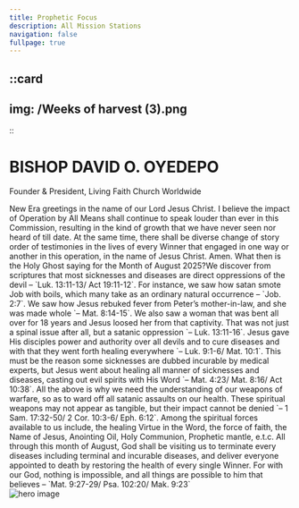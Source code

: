 ```yaml
---
title: Prophetic Focus
description: All Mission Stations
navigation: false
fullpage: true
---
```


::card
---
img: /Weeks of harvest (3).png
---
::

<span class="bg-white dark:bg-gray-900">
  <div class="grid max-w-screen-xl px-4 pt-20 pb-8 mx-auto lg:gap-8 xl:gap-0 lg:py-16 lg:grid-cols-12 lg:pt-28">
    <div class="mr-auto place-self-center lg:col-span-7">
      <h1
        class="max-w-2xl mb-4 text-4xl font-extrabold leading-none tracking-tight md:text-5xl xl:text-6xl dark:text-white">
        BISHOP DAVID O. OYEDEPO
      </h1>

  <p class="max-w-2xl mb-6 font-light text-gray-500 lg:mb-8 md:text-lg lg:text-xl dark:text-gray-400">
        Founder & President, Living Faith Church Worldwide
      </p>

  <div class="max-w-2xl mb-6 font-normal text-gray-700 lg:mb-8 md:text-base lg:text-lg dark:text-gray-300">
        New Era greetings in the name of our Lord Jesus Christ.
        I believe the impact of Operation by All Means shall continue to speak louder than ever in this Commission, resulting in the kind of growth that we have never seen nor heard of till date. At the same time, there shall be diverse change of story order of testimonies in the lives of every Winner that engaged in one way or another in this operation, in the name of Jesus Christ. Amen. What then is the Holy Ghost saying for the Month of August 2025?We discover from scriptures that most sicknesses and diseases are direct oppressions of the devil – `Luk. 13:11-13/ Act 19:11-12`. For instance, we saw how satan smote Job with boils, which many take as an ordinary natural occurrence – `Job. 2:7`. We saw how Jesus rebuked fever from Peter’s mother-in-law, and she was made whole `– Mat. 8:14-15`. We also saw a woman that was bent all over for 18 years and Jesus loosed her from that captivity. That was not just a spinal issue after all, but a satanic oppression `– Luk. 13:11-16`. Jesus gave His disciples power and authority over all devils and to cure diseases and with that they went forth healing everywhere `– Luk. 9:1-6/ Mat. 10:1`. This must be the reason some sicknesses are dubbed incurable by medical experts, but Jesus went about healing all manner of sicknesses and diseases, casting out evil spirits with His Word `– Mat. 4:23/ Mat. 8:16/ Act 10:38`. All the above is why we need the understanding of our weapons of warfare, so as to ward off all satanic assaults on our health. These spiritual weapons may not appear as tangible, but their impact cannot be denied `– 1 Sam. 17:32-50/ 2 Cor. 10:3-6/ Eph. 6:12`. Among the spiritual forces available to us include, the healing Virtue in the Word, the force of faith, the Name of Jesus, Anointing Oil, Holy Communion, Prophetic mantle, e.t.c. All through this month of August, God shall be visiting us to terminate every diseases including terminal and incurable diseases, and deliver everyone appointed to death by restoring the health of every single Winner. For with our God, nothing is impossible, and all things are possible to him that believes – `Mat. 9:27-29/ Psa. 102:20/ Mak. 9:23`
      </div>
    </div>

  <div class="hidden lg:mt-0 lg:col-span-5 lg:flex">
      <img src="/about.jpg" alt="hero image">
    </div>
  </div>
</span>




